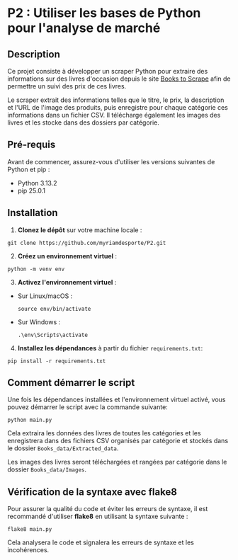# P2 : Utiliser les bases de Python pour l'analyse de marché

## Description

Ce projet consiste à développer un scraper Python pour extraire des 
informations sur des livres d'occasion depuis le site 
[Books to Scrape](http://books.toscrape.com/index.html) afin de permettre un 
suivi des prix de ces livres.

Le scraper extrait des informations telles que le titre, le prix, la description
et l'URL de l'image des produits, puis enregistre pour chaque catégorie ces
informations dans un fichier CSV.
Il télécharge également les images des livres et les stocke dans des 
dossiers par catégorie.

## Pré-requis

Avant de commencer, assurez-vous d'utiliser les versions 
suivantes de Python et pip :

- Python 3.13.2
- pip 25.0.1

## Installation

1. **Clonez le dépôt** sur votre machine locale :

``` 
git clone https://github.com/myriamdesporte/P2.git
```

2. **Créez un environnement virtuel** :

```
python -m venv env
```

3. **Activez l'environnement virtuel** :

- Sur Linux/macOS :
  ```
  source env/bin/activate
  ```
- Sur Windows :
  ```
  .\env\Scripts\activate
  ```

4. **Installez les dépendances** à partir du fichier `requirements.txt`:

```
pip install -r requirements.txt
```

## Comment démarrer le script

Une fois les dépendances installées et l'environnement virtuel activé,
vous pouvez démarrer le script avec la commande suivante:

```
python main.py
```

Cela extraira les données des livres de toutes les catégories et les enregistrera
dans des fichiers CSV organisés par catégorie et stockés dans le dossier
`Books_data/Extracted_data`.

Les images des livres seront téléchargées et rangées par catégorie dans le dossier
`Books_data/Images`.


## Vérification de la syntaxe avec flake8

Pour assurer la qualité du code et éviter les erreurs de syntaxe, il est recommandé 
d'utiliser **flake8** en utilisant la syntaxe suivante :

```
flake8 main.py
```

Cela analysera le code et signalera les erreurs de syntaxe et les incohérences.















